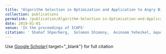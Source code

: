 ```yaml
---
title: "Algorithm Selection in Optimization and Application to Angry Birds"
collection: publications
permalink: /publication/Algorithm-Selection-in-Optimization-and-Application-to-Angry-Birds
date: 2019-01-01
venue: 'In the proceedings of ICAPS'
citation: ' Shahaf Shperberg,  Solomon Shimony,  Avinoam Yehezkel, &quot;Algorithm Selection in Optimization and Application to Angry Birds.&quot; In the proceedings of ICAPS, 2019.'
---
```

Use [Google Scholar](https://scholar.google.com/scholar?q=Algorithm+Selection+in+Optimization+and+Application+to+Angry+Birds){:target="_blank"} for full citation
